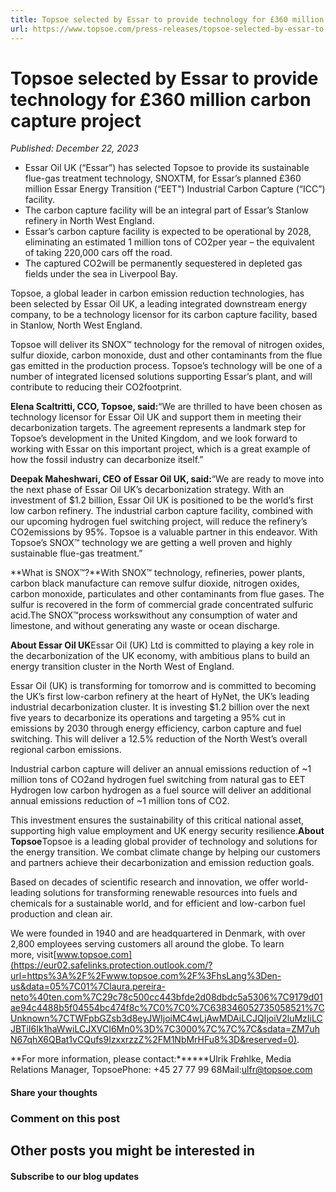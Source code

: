 ```yaml
---
title: Topsoe selected by Essar to provide technology for £360 million carbon capture project
url: https://www.topsoe.com/press-releases/topsoe-selected-by-essar-to-provide-technology-for-360-million-carbon-capture-project#main-content
---
```


# Topsoe selected by Essar to provide technology for £360 million carbon capture project

*Published: December 22, 2023*

- Essar Oil UK (“Essar”) has selected Topsoe to provide its sustainable flue-gas treatment technology, SNOXTM, for Essar’s planned £360 million Essar Energy Transition (“EET") Industrial Carbon Capture (“ICC”) facility.
- The carbon capture facility will be an integral part of Essar’s Stanlow refinery in North West England.
- Essar’s carbon capture facility is expected to be operational by 2028, eliminating an estimated 1 million tons of CO2per year – the equivalent of taking 220,000 cars off the road.
- The captured CO2will be permanently sequestered in depleted gas fields under the sea in Liverpool Bay.

Topsoe, a global leader in carbon emission reduction technologies, has been selected by Essar Oil UK, a leading integrated downstream energy company, to be a technology licensor for its carbon capture facility, based in Stanlow, North West England.

Topsoe will deliver its SNOX™ technology for the removal of nitrogen oxides, sulfur dioxide, carbon monoxide, dust and other contaminants from the flue gas emitted in the production process. Topsoe’s technology will be one of a number of integrated licensed solutions supporting Essar’s plant, and will contribute to reducing their CO2footprint.

**Elena Scaltritti, CCO, Topsoe, said:**“We are thrilled to have been chosen as technology licensor for Essar Oil UK and support them in meeting their decarbonization targets. The agreement represents a landmark step for Topsoe’s development in the United Kingdom, and we look forward to working with Essar on this important project, which is a great example of how the fossil industry can decarbonize itself.”

**Deepak Maheshwari, CEO of Essar Oil UK, said:**“We are ready to move into the next phase of Essar Oil UK’s decarbonization strategy. With an investment of $1.2 billion, Essar Oil UK is positioned to be the world’s first low carbon refinery. The industrial carbon capture facility, combined with our upcoming hydrogen fuel switching project, will reduce the refinery’s CO2emissions by 95%. Topsoe is a valuable partner in this endeavor. With Topsoe’s SNOX™ technology we are getting a well proven and highly sustainable flue-gas treatment.”

**What is SNOX™?**With SNOX™ technology, refineries, power plants, carbon black manufacture can remove sulfur dioxide, nitrogen oxides, carbon monoxide, particulates and other contaminants from flue gases. The sulfur is recovered in the form of commercial grade concentrated sulfuric acid.The SNOX™process workswithout any consumption of water and limestone, and without generating any waste or ocean discharge.

**About Essar Oil UK**Essar Oil (UK) Ltd is committed to playing a key role in the decarbonization of the UK economy, with ambitious plans to build an energy transition cluster in the North West of England.

Essar Oil (UK) is transforming for tomorrow and is committed to becoming the UK’s first low-carbon refinery at the heart of HyNet, the UK’s leading industrial decarbonization cluster. It is investing $1.2 billion over the next five years to decarbonize its operations and targeting a 95% cut in emissions by 2030 through energy efficiency, carbon capture and fuel switching. This will deliver a 12.5% reduction of the North West’s overall regional carbon emissions.

Industrial carbon capture will deliver an annual emissions reduction of ~1 million tons of CO2and hydrogen fuel switching from natural gas to EET Hydrogen low carbon hydrogen as a fuel source will deliver an additional annual emissions reduction of ~1 million tons of CO2.

This investment ensures the sustainability of this critical national asset, supporting high value employment and UK energy security resilience.**About Topsoe**Topsoe is a leading global provider of technology and solutions for the energy transition. We combat climate change by helping our customers and partners achieve their decarbonization and emission reduction goals.

Based on decades of scientific research and innovation, we offer world-leading solutions for transforming renewable resources into fuels and chemicals for a sustainable world, and for efficient and low-carbon fuel production and clean air.

We were founded in 1940 and are headquartered in Denmark, with over 2,800 employees serving customers all around the globe. To learn more, visit[www.topsoe.com](https://eur02.safelinks.protection.outlook.com/?url=https%3A%2F%2Fwww.topsoe.com%2F%3FhsLang%3Den-us&data=05%7C01%7Claura.pereira-neto%40ten.com%7C29c78c500cc443bfde2d08dbdc5a5306%7C9179d01ae94c4488b5f04554bc474f8c%7C0%7C0%7C638346052735058521%7CUnknown%7CTWFpbGZsb3d8eyJWIjoiMC4wLjAwMDAiLCJQIjoiV2luMzIiLCJBTiI6Ik1haWwiLCJXVCI6Mn0%3D%7C3000%7C%7C%7C&sdata=ZM7uhN67qhX6QBat1vCQufs9IzxxrzzZ%2FM1NbMrHFu8%3D&reserved=0).

**For more information, please contact:******Ulrik Frøhlke, Media Relations Manager, TopsoePhone: +45 27 77 99 68Mail:[ulfr@topsoe.com](mailto:ulfr@topsoe.com)

#### Share your thoughts

### Comment on this post

## Other posts you might be interested in

#### Subscribe to our blog updates